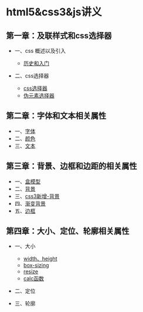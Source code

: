 # html5&css3&js讲义
## 第一章：及联样式和css选择器
- 一、css 概述以及引入
   - [历史和入门](./summary.md)

- 二、css选择器
    - [css选择器](./selector.md)
    - [伪元素选择器](./pseudo.selector.md)

## 第二章：字体和文本相关属性
- 一、[字体](./typeface.md)
- 二、[颜色](./color.md)
- 三、[文本](./text.md)

## 第三章：背景、边框和边距的相关属性
- 一、[盒模型](./box.md)
- 二、[背景](./background.md)
- 三、[css3新增-背景](./css3-background.md)
- 四、[渐变背景](./gradients-background.md)
- 五、[边框](./border.md)

## 第四章：大小、定位、轮廓相关属性
- 一、大小
    - [width、height](./width-height.md)
    - [box-sizing]()
    - [resize]()
    - [calc函数]()
- 二、定位

- 三、轮廓